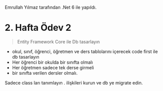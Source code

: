 Emrullah Yılmaz tarafından .Net 6 ile yapıldı.


# 2. Hafta Ödev 2

> Entity Framework Core ile Db tasarlayın

- okul, sınıf, öğrenci, öğretmen ve ders tablolarını içerecek code first ile db tasarlayın
- Her öğrenci bir okulda bir sınıfta olmalı
- Her öğretmen sadece tek derse girmeli
- bir sınıfta verilen dersler olmalı.

Sadece class ları tanımlayın . ilişkileri kurun ve db ye migrate edin.
